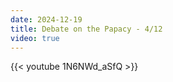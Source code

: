 ```yaml
---
date: 2024-12-19
title: Debate on the Papacy - 4/12
video: true
---
```



{{< youtube 1N6NWd_aSfQ >}}
